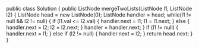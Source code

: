 public class Solution
{
public ListNode mergeTwoLists(ListNode l1, ListNode l2)
{
ListNode head = new ListNode(0);
ListNode handler = head;
while(l1 != null && l2 != null) {
if (l1.val <= l2.val) {
handler.next = l1;
l1 = l1.next;
} else {
handler.next = l2;
l2 = l2.next;
}
handler = handler.next;
}
if (l1 != null) {
handler.next = l1;
} else if (l2 != null) {
handler.next = l2;
}
return head.next;
}
}